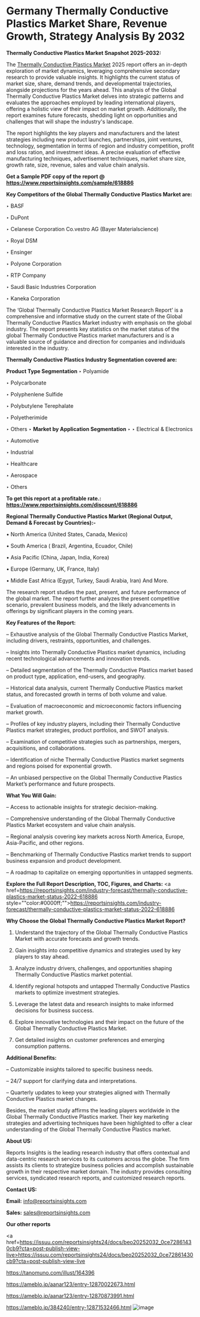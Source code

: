 # Germany Thermally Conductive Plastics Market Share, Revenue Growth, Strategy Analysis By 2032

<strong>Thermally Conductive Plastics Market Snapshot 2025-2032:</strong>

The <a href=https://www.reportsinsights.com/sample/618886>Thermally Conductive Plastics Market</a> 2025 report offers an in-depth exploration of market dynamics, leveraging comprehensive secondary research to provide valuable insights. It highlights the current status of market size, share, demand trends, and developmental trajectories, alongside projections for the years ahead. This analysis of the Global Thermally Conductive Plastics Market delves into strategic patterns and evaluates the approaches employed by leading international players, offering a holistic view of their impact on market growth. Additionally, the report examines future forecasts, shedding light on opportunities and challenges that will shape the industry's landscape.

The report highlights the key players and manufacturers and the latest strategies including new product launches, partnerships, joint ventures, technology, segmentation in terms of region and industry competition, profit and loss ration, and investment ideas. A precise evaluation of effective manufacturing techniques, advertisement techniques, market share size, growth rate, size, revenue, sales and value chain analysis.

<strong>Get a Sample PDF copy of the report @ <a href=https://www.reportsinsights.com/sample/618886 style=color:#0000ff;>https://www.reportsinsights.com/sample/618886</a></strong>

<strong>Key Competitors of the Global Thermally Conductive Plastics Market are:</strong>

‣ BASF

‣ DuPont

‣ Celanese Corporation
 Co.vestro AG (Bayer Materialscience)

‣ Royal DSM

‣ Ensinger

‣ Polyone Corporation

‣ RTP Company

‣ Saudi Basic Industries Corporation

‣ Kaneka Corporation

The ‘Global Thermally Conductive Plastics Market Research Report’ is a comprehensive and informative study on the current state of the Global Thermally Conductive Plastics Market industry with emphasis on the global industry. The report presents key statistics on the market status of the global Thermally Conductive Plastics market manufacturers and is a valuable source of guidance and direction for companies and individuals interested in the industry.

<strong>Thermally Conductive Plastics Industry Segmentation covered are:</strong>

<strong>Product Type Segmentation</strong>
‣
Polyamide

‣ Polycarbonate

‣ Polyphenlene Sulfide

‣ Polybutylene Terephalate

‣ Polyetherimide

‣ Others
‣ 
<strong>Market by Application Segmentation</strong>
‣
‣  Electrical & Electronics

‣ Automotive

‣ Industrial

‣ Healthcare

‣ Aerospace

‣ Others

<strong>To get this report at a profitable rate.: <a href=https://www.reportsinsights.com/discount/618886 style=color:#0000ff;>https://www.reportsinsights.com/discount/618886</a></strong>

<strong>Regional Thermally Conductive Plastics Market (Regional Output, Demand &amp; Forecast by Countries):-</strong>

• North America (United States, Canada, Mexico)

• South America ( Brazil, Argentina, Ecuador, Chile)

• Asia Pacific (China, Japan, India, Korea)

• Europe (Germany, UK, France, Italy)

• Middle East Africa (Egypt, Turkey, Saudi Arabia, Iran) And More.

The research report studies the past, present, and future performance of the global market. The report further analyzes the present competitive scenario, prevalent business models, and the likely advancements in offerings by significant players in the coming years.

<strong>Key Features of the Report:</strong>

– Exhaustive analysis of the Global Thermally Conductive Plastics Market, including drivers, restraints, opportunities, and challenges.

– Insights into Thermally Conductive Plastics market dynamics, including recent technological advancements and innovation trends.

– Detailed segmentation of the Thermally Conductive Plastics market based on product type, application, end-users, and geography.

– Historical data analysis, current Thermally Conductive Plastics market status, and forecasted growth in terms of both volume and value.

– Evaluation of macroeconomic and microeconomic factors influencing market growth.

– Profiles of key industry players, including their Thermally Conductive Plastics market strategies, product portfolios, and SWOT analysis.

– Examination of competitive strategies such as partnerships, mergers, acquisitions, and collaborations.

– Identification of niche Thermally Conductive Plastics market segments and regions poised for exponential growth.

– An unbiased perspective on the Global Thermally Conductive Plastics Market’s performance and future prospects.

<strong>What You Will Gain:</strong>

– Access to actionable insights for strategic decision-making.

– Comprehensive understanding of the Global Thermally Conductive Plastics Market ecosystem and value chain analysis.

– Regional analysis covering key markets across North America, Europe, Asia-Pacific, and other regions.

– Benchmarking of Thermally Conductive Plastics market trends to support business expansion and product development.

– A roadmap to capitalize on emerging opportunities in untapped segments.

<strong>Explore the Full Report Description, TOC, Figures, and Charts:</strong>
<a href=https://reportsinsights.com/industry-forecast/thermally-conductive-plastics-market-status-2022-618886 style=""color:#0000ff;"">https://reportsinsights.com/industry-forecast/thermally-conductive-plastics-market-status-2022-618886</a>

<strong>Why Choose the Global Thermally Conductive Plastics Market Report?</strong>

1. Understand the trajectory of the Global Thermally Conductive Plastics Market with accurate forecasts and growth trends.

2. Gain insights into competitive dynamics and strategies used by key players to stay ahead.

3. Analyze industry drivers, challenges, and opportunities shaping Thermally Conductive Plastics market potential.

4. Identify regional hotspots and untapped Thermally Conductive Plastics markets to optimize investment strategies.

5. Leverage the latest data and research insights to make informed decisions for business success.

6. Explore innovative technologies and their impact on the future of the Global Thermally Conductive Plastics Market.

7. Get detailed insights on customer preferences and emerging consumption patterns.

<strong>Additional Benefits:</strong>

– Customizable insights tailored to specific business needs.

– 24/7 support for clarifying data and interpretations.

– Quarterly updates to keep your strategies aligned with Thermally Conductive Plastics market changes.

Besides, the market study affirms the leading players worldwide in the Global Thermally Conductive Plastics market. Their key marketing strategies and advertising techniques have been highlighted to offer a clear understanding of the Global Thermally Conductive Plastics market.

<strong><strong>About US</strong>:</strong>

Reports Insights is the leading research industry that offers contextual and data-centric research services to its customers across the globe. The firm assists its clients to strategize business policies and accomplish sustainable growth in their respective market domain. The industry provides consulting services, syndicated research reports, and customized research reports.

<strong>Contact US:</strong>

<p class=><b>Email:</b> <a href=mailto:info@reportsinsights.com>info@reportsinsights.com</a></p>
<p class=><b>Sales:</b> <a href=mailto:sales@reportsinsights.com>sales@reportsinsights.com</a></p>

<strong>Our other reports</strong>

<a href=https://issuu.com/reportsinsights24/docs/beo20252032_0ce72861430cb9?cta=post-publish-view-live>https://issuu.com/reportsinsights24/docs/beo20252032_0ce72861430cb9?cta=post-publish-view-live</a>

<a href=https://tanomuno.com/illust/164396>https://tanomuno.com/illust/164396</a>

<a href=https://ameblo.jp/aanar123/entry-12870022673.html>https://ameblo.jp/aanar123/entry-12870022673.html</a>

<a href=https://ameblo.jp/aanar123/entry-12870873991.html>https://ameblo.jp/aanar123/entry-12870873991.html</a>

<a href=https://ameblo.jp/384240/entry-12871532466.html>https://ameblo.jp/384240/entry-12871532466.html</a>
![image](https://github.com/user-attachments/assets/d9274c1b-7ab2-4176-85a7-69397bc6092e)
